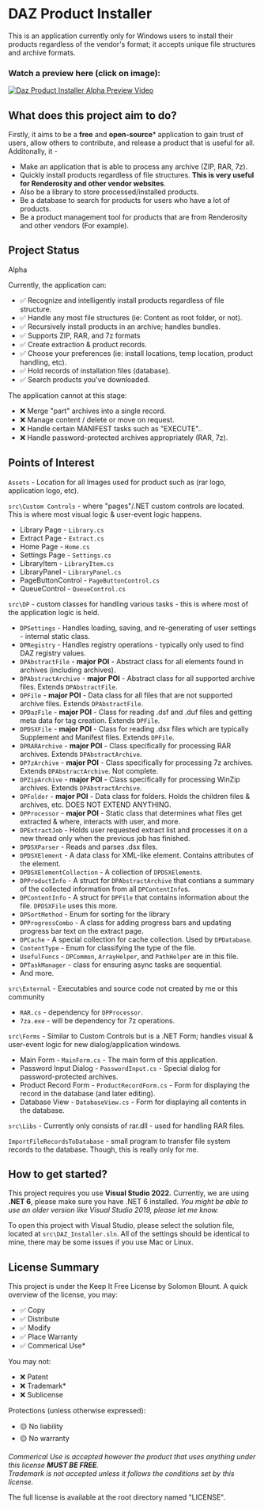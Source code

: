 # DAZ Product Installer

This is an application currently only for Windows users to install their products regardless of the vendor's format; it accepts unique file structures and archive formats.

### Watch a preview here (click on image):
[![Daz Product Installer Alpha Preview Video](https://i.postimg.cc/RhBnRmF3/image.png)](https://www.youtube.com/watch?v=FwLc-dcl8W0)

## What does this project aim to do?
Firstly, it aims to be a **free** and **open-source*** application to gain trust of users, allow others to contribute, and release a product that is useful for all.
Additonally, it - 
 - Make an application that is able to process any archive (ZIP, RAR, 7z).
 - Quickly install products regardless of file structures. **This is very useful for Renderosity and other vendor websites**.
 - Also be a library to store processed/installed products.
 - Be a database to search for products for users who have a lot of products.
 - Be a product management tool for products that are from Renderosity and other vendors (For example).


## Project Status
Alpha

Currently, the application can:
  - ✅ Recognize and intelligently install products regardless of file structure.
  - ✅ Handle any most file structures (ie: Content as root folder, or not).
  - ✅ Recursively install products in an archive; handles bundles.
  - ✅ Supports ZIP, RAR, and 7z formats
  - ✅ Create extraction & product records.
  - ✅ Choose your preferences (ie: install locations, temp location, product handling, etc).
  - ✅ Hold records of installation files (database).
  - ✅ Search products you've downloaded.

The application cannot at this stage:
  - ❌ Merge "part" archives into a single record.
  - ❌ Manage content / delete or move on request.
  - ❌ Handle certain MANIFEST tasks such as "EXECUTE"..
  - ❌ Handle password-protected archives appropriately (RAR, 7z).

## Points of Interest
`Assets` - Location for all Images used for product such as (rar logo, application logo, etc). <br>

`src\Custom Controls` - where "pages"/.NET custom controls are located. This is where most visual logic & user-event logic happens. 
  - Library Page - `Library.cs`
  - Extract Page - `Extract.cs`
  - Home Page - `Home.cs`
  - Settings Page - `Settings.cs`
  - LibraryItem - `LibraryItem.cs`
  - LibraryPanel - `LibraryPanel.cs`
  - PageButtonControl - `PageButtonControl.cs`
  - QueueControl - `QueueControl.cs`

`src\DP` - custom classes for handling various tasks - this is where most of the application logic is held.
  - `DPSettings` - Handles loading, saving, and re-generating of user settings - internal static class.
  - `DPRegistry` - Handles registry operations - typically only used to find DAZ registry values.
  - `DPAbstractFile` - **major POI** - Abstract class for all elements found in archives (including archives).
  - `DPAbstractArchive` - **major POI** - Abstract class for all supported archive files. Extends `DPAbstractFile`.
  - `DPFile` - **major POI** - Data class for all files that are not supported archive files. Extends `DPAbstractFile`.
  - `DPDazFile` - **major POI** - Class for reading .dsf and .duf files and getting meta data for tag creation. Extends `DPFile`.
  - `DPDSXFile` - **major POI** - Class for reading .dsx files which are typically Supplement and Manifest files. Extends `DPFile`.
  - `DPRARArchive` - **major POI** - Class specifically for processing RAR archives. Extends `DPAbstractArchive`.
  - `DP7zArchive` - **major POI** - Class specifically for processing 7z archives. Extends `DPAbstractArchive`. Not complete.
  - `DPZipArchive` - **major POI** - Class specifically for processing WinZip archives. Extends `DPAbstractArchive`.
  - `DPFolder` - **major POI** - Data class for folders. Holds the children files & archives, etc. DOES NOT EXTEND ANYTHING.
  - `DPProcessor` - **major POI** - Static class that determines what files get extracted & where, interacts with user, and more.
  - `DPExtractJob` - Holds user requested extract list and processes it on a new thread only when the previous job has finished.
  - `DPDSXParser` - Reads and parses .dsx files.
  - `DPDSXElement` - A data class for XML-like element. Contains attributes of the element.
  - `DPDSXElementCollection` - A collection of `DPDSXElement`s.
  - `DPProductInfo` - A struct for `DPAbstractArchive` that contians a summary of the collected information from all `DPContentInfo`s.
  - `DPContentInfo` - A struct for `DPFile` that contains information about the file. `DPDSXFile` uses this more.
  - `DPSortMethod` - Enum for sorting for the library
  - `DPProgressCombo` - A class for adding progress bars and updating progress bar text on the extract page.
  - `DPCache` - A special collection for cache collection. Used by `DPDatabase`.
  - `ContentType` - Enum for classifying the type of the file.
  - `UsefulFuncs` - `DPCommon`, `ArrayHelper`, and `PathHelper` are in this file.
  - `DPTaskManager` - class for ensuring async tasks are sequential.
  - And more.

`src\External` - Executables and source code not created by me or this community
  - `RAR.cs` - dependency for `DPProcessor`.
  - `7za.exe` - will be dependency for 7z operations. 

`src\Forms` - Similar to Custom Controls but is a .NET Form; handles visual & user-event logic for new dialog/application windows.
  - Main Form - `MainForm.cs` - The main form of this application.
  - Password Input Dialog - `PasswordInput.cs` - Special dialog for password-protected archives. 
  - Product Record Form - `ProductRecordForm.cs` - Form for displaying the record in the database (and later editing).
  - Database View - `DatabaseView.cs` - Form for displaying all contents in the database.

`src\Libs` - Currently only consists of rar.dll - used for handling RAR files.

`ImportFileRecordsToDatabase` - small program to transfer file system records to the database. Though, this is really only for me.

## How to get started?

This project requires you use **Visual Studio 2022.** Currently, we are using **.NET 6**, please make sure you have .NET 6 installed. _You might be able to use an older version like Visual Studio 2019, please let me know._

To open this project with Visual Studio, please select the solution file, located at `src\DAZ_Installer.sln`. All of the settings should be identical to mine, there may be some issues if you use Mac or Linux.

## License Summary

This project is under the Keep It Free License by Solomon Blount. A quick overview of the license, you may:
 - ✅ Copy
 - ✅ Distribute
 - ✅ Modify
 - ✅ Place Warranty
 - ✅ Commerical Use*

You may not:
 - ❌ Patent 
 - ❌ Trademark*
 - ❌ Sublicense

Protections (unless otherwise expressed):
 - 🟡 No liability
 - 🟡 No warranty

*Commerical Use is accepted however the product that uses anything under this license **MUST BE FREE**.*<br>
*Trademark is not accepted unless it follows the conditions set by this license.*

The full license is available at the root directory named "LICENSE".
